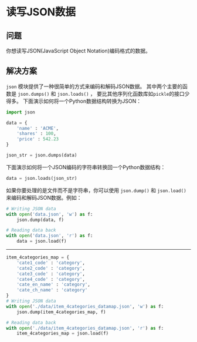 # 读写JSON数据

## 问题

你想读写JSON(JavaScript Object Notation)编码格式的数据。

## 解决方案

`json` 模块提供了一种很简单的方式来编码和解码JSON数据。 其中两个主要的函数是 `json.dumps()` 和 `json.loads()` ， 要比其他序列化函数库如`pickle`的接口少得多。 下面演示如何将一个Python数据结构转换为JSON：

```python
import json

data = {
    'name' : 'ACME',
    'shares' : 100,
    'price' : 542.23
}

json_str = json.dumps(data)
```

下面演示如何将一个JSON编码的字符串转换回一个Python数据结构：

```python
data = json.loads(json_str)
```

如果你要处理的是文件而不是字符串，你可以使用 `json.dump()` 和 `json.load()` 来编码和解码JSON数据。例如：

```python
# Writing JSON data
with open('data.json', 'w') as f:
    json.dump(data, f)

# Reading data back
with open('data.json', 'r') as f:
    data = json.load(f)
```



-----------------



```python
item_4categories_map = {
    'cate1_code' : 'category',
    'cate2_code' : 'category',
    'cate3_code' : 'category',
    'cate4_code' : 'category',
    'cate_en_name' : 'category',
    'cate_ch_name' : 'category'
}
# Writing JSON data
with open('./data/item_4categories_datamap.json', 'w') as f:
    json.dump(item_4categories_map, f)

# Reading data back
with open('./data/item_4categories_datamap.json', 'r') as f:
    item_4categories_map = json.load(f)
```

